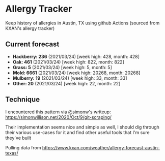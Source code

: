 # Allergy Tracker

Keep history of allergies in Austin, TX using github Actions (sourced from KXAN's allergy tracker)

## Current forecast
<!-- INJECT FORECAST -->
- **Hackberry: 236** (2021/03/24)  [week high: 428, month: 428]
- **Oak: 461** (2021/03/24)  [week high: 822, month: 822]
- **Grass: 5** (2021/03/24)  [week high: 5, month: 5]
- **Mold: 6661** (2021/03/24)  [week high: 20268, month: 20268]
- **Mulberry: 19** (2021/03/24)  [week high: 33, month: 33]
- **Other: 20** (2021/03/24)  [week high: 22, month: 22]
<!-- END INJECT FORECAST -->

## Technique

I encountered this pattern via [@simonw's](https://github.com/simonw) writeup: https://simonwillison.net/2020/Oct/9/git-scraping/

Their implementation seems nice and simple as well, I should dig through their various use-cases for it and find other useful tools that I'm sure they've built

Pulling data from https://www.kxan.com/weather/allergy-forecast-austin-texas/
